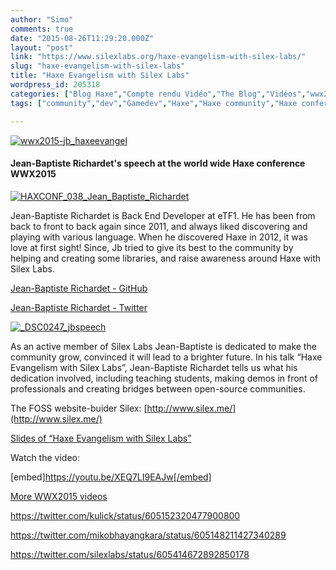 ```yaml
---
author: "Simo"
comments: true
date: "2015-08-26T11:29:20.000Z"
layout: "post"
link: "https://www.silexlabs.org/haxe-evangelism-with-silex-labs/"
slug: "haxe-evangelism-with-silex-labs"
title: "Haxe Evangelism with Silex Labs"
wordpress_id: 205318
categories: ["Blog Haxe","Compte rendu Vidéo","The Blog","Vidéos","wwx2015"]
tags: ["community","dev","Gamedev","Haxe","Haxe community","Haxe conference","jean baptiste richardet","silex","silex labs","silexV2","video","webdev","wwx","wwx2015"]

---
```

[![wwx2015-jb_haxeevangel](https://www.silexlabs.org/wp-content/uploads/2015/08/wwx2015-jb_haxeevangel.png)](https://www.silexlabs.org/wp-content/uploads/2015/08/wwx2015-jb_haxeevangel.png)





#### Jean-Baptiste Richardet's speech at the world wide Haxe conference WWX2015




[![HAXCONF_038_Jean_Baptiste_Richardet](https://www.silexlabs.org/wp-content/uploads/2015/08/HAXCONF_038_Jean_Baptiste_Richardet-200x300.jpg)](https://www.silexlabs.org/wp-content/uploads/2015/08/HAXCONF_038_Jean_Baptiste_Richardet.jpg)




Jean-Baptiste Richardet is Back End Developer at eTF1. He has been from back to front to back again since 2011, and always liked discovering and playing with various language. When he discovered Haxe in 2012, it was love at first sight! Since, Jb tried to give its best to the community by helping and creating some libraries, and raise awareness around Haxe with Silex Labs.




[Jean-Baptiste Richardet - GitHub](https://github.com/JbIPS)


[Jean-Baptiste Richardet - Twitter](https://twitter.com/JbIPS)





[![_DSC0247_jbspeech](https://www.silexlabs.org/wp-content/uploads/2015/08/DSC0247_jbspeech-687x458.jpg)](https://www.silexlabs.org/wp-content/uploads/2015/08/DSC0247_jbspeech.jpg)


As an active member of Silex Labs Jean-Baptiste is dedicated to make the community grow, convinced it will lead to a brighter future. In his talk “Haxe Evangelism with Silex Labs”, Jean-Baptiste Richardet tells us what his dedication involved, including teaching students, making demos in front of professionals and creating bridges between open-source communities.




The FOSS website-buider Silex: [http://www.silex.me/](http://www.silex.me/)




[Slides of “Haxe Evangelism with Silex Labs”](https://docs.google.com/presentation/d/1liIxhMi-a4gnsO37c7xVi_KbFRccr4mZBs8oxyiGVJE/edit?usp=sharing)




Watch the video:


[embed]https://youtu.be/XEQ7LI9EAJw[/embed]

[More WWX2015 videos](https://www.silexlabs.org/wrapping-up-wwx2015/)

https://twitter.com/kulick/status/605152320477900800

https://twitter.com/mikobhayangkara/status/605148211427340289

https://twitter.com/silexlabs/status/605414672892850178


